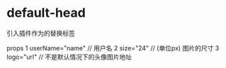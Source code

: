 # default-head
引入插件作为<img></img>的替换标签

props
  1 userName="name" // 用户名
  2 size="24" // (单位px) 图片的尺寸
  3 logo="url" // 不是默认情况下的头像图片地址
